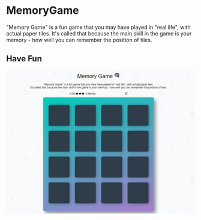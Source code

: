 # MemoryGame
"Memory Game" is a fun game that you may have played in "real life", with actual paper tiles. It's called that because the main skill in the game is your memory - how well you can remember the position of tiles. 

## Have Fun 

![Screenshot](memoryGame.png)


